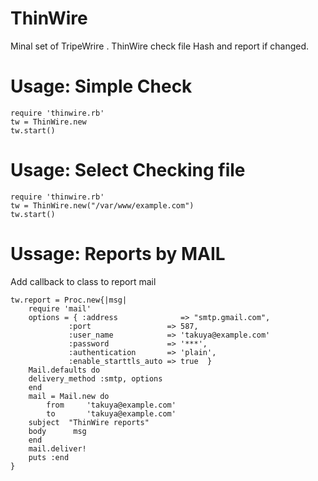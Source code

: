 ThinWire
========

Minal set of  TripeWrire . ThinWire check file Hash and report if changed.


Usage: Simple Check
=============

	require 'thinwire.rb'
	tw = ThinWire.new
	tw.start()

Usage: Select Checking file
==============

	require 'thinwire.rb'
	tw = ThinWire.new("/var/www/example.com")
	tw.start()


Ussage: Reports by MAIL
============

Add callback to class to report mail


	tw.report = Proc.new{|msg|
		require 'mail'
		options = { :address              => "smtp.gmail.com",
		         :port                 => 587,
		         :user_name            => 'takuya@example.com'
		         :password             => '***',
		         :authentication       => 'plain',
		         :enable_starttls_auto => true  }
		Mail.defaults do
		delivery_method :smtp, options
		end
		mail = Mail.new do
			from     'takuya@example.com'
			to       'takuya@example.com'
		subject  "ThinWire reports"
		body      msg
		end
		mail.deliver!
		puts :end
	}
